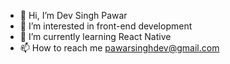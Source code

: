 - 👋 Hi, I’m Dev Singh Pawar
- 👀 I’m interested in front-end development
- 🌱 I’m currently learning React Native
- 📫 How to reach me pawarsinghdev@gmail.com

<!---
devsinghpawar/devsinghpawar is a ✨ special ✨ repository because its `README.md` (this file) appears on your GitHub profile.
You can click the Preview link to take a look at your changes.
--->
